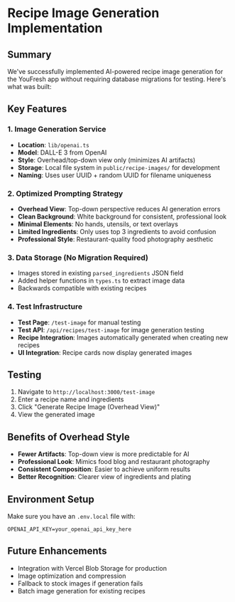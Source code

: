 # Recipe Image Generation Implementation

## Summary
We've successfully implemented AI-powered recipe image generation for the YouFresh app without requiring database migrations for testing. Here's what was built:

## Key Features

### 1. Image Generation Service
- **Location**: `lib/openai.ts`
- **Model**: DALL-E 3 from OpenAI
- **Style**: Overhead/top-down view only (minimizes AI artifacts)
- **Storage**: Local file system in `public/recipe-images/` for development
- **Naming**: Uses user UUID + random UUID for filename uniqueness

### 2. Optimized Prompting Strategy
- **Overhead View**: Top-down perspective reduces AI generation errors
- **Clean Background**: White background for consistent, professional look
- **Minimal Elements**: No hands, utensils, or text overlays
- **Limited Ingredients**: Only uses top 3 ingredients to avoid confusion
- **Professional Style**: Restaurant-quality food photography aesthetic

### 3. Data Storage (No Migration Required)
- Images stored in existing `parsed_ingredients` JSON field
- Added helper functions in `types.ts` to extract image data
- Backwards compatible with existing recipes

### 4. Test Infrastructure
- **Test Page**: `/test-image` for manual testing
- **Test API**: `/api/recipes/test-image` for image generation testing
- **Recipe Integration**: Images automatically generated when creating new recipes
- **UI Integration**: Recipe cards now display generated images

## Testing
1. Navigate to `http://localhost:3000/test-image`
2. Enter a recipe name and ingredients
3. Click "Generate Recipe Image (Overhead View)"
4. View the generated image

## Benefits of Overhead Style
- **Fewer Artifacts**: Top-down view is more predictable for AI
- **Professional Look**: Mimics food blog and restaurant photography
- **Consistent Composition**: Easier to achieve uniform results
- **Better Recognition**: Clearer view of ingredients and plating

## Environment Setup
Make sure you have an `.env.local` file with:
```
OPENAI_API_KEY=your_openai_api_key_here
```

## Future Enhancements
- Integration with Vercel Blob Storage for production
- Image optimization and compression
- Fallback to stock images if generation fails
- Batch image generation for existing recipes
